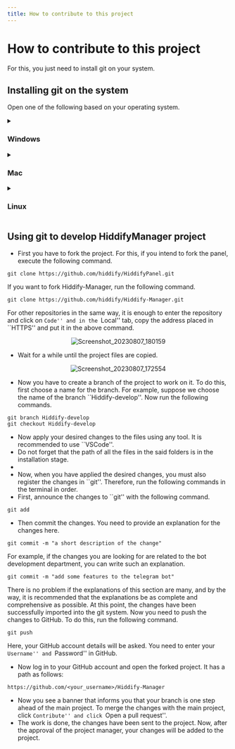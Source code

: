 ```yaml
---
title: How to contribute to this project
---
```


# How to contribute to this project
For this, you just need to install git on your system.

## Installing git on the system
Open one of the following based on your operating system.
<details dir=ltr markdown="1"><summary><h3>Windows</h3></summary>

- First, go to [here](https://git-scm.com/download/win) and download the version for Windows.
- Then unzip the downloaded file and install it.
<div align=center>

![location-git-windows-download](https://github.com/hiddify/Hiddify-Manager/assets/125398461/cd883726-f340-441c-bbca-df98f0389de2)

</div>

- Then follow the installation wizard until the end with next and yes. It is recommended not to change the default settings.

<div align=center>

![read-and-accept-git-license-agreement](https://github.com/hiddify/Hiddify-Manager/assets/125398461/c8220a90-4f88-451f-ac60-ca6280feef20)

</div>
By default, the installation location of git is in this path.

```
C:/Program Files/Git
```

It means that in the next stages, the projects will be placed in this direction. The work is done.
- To check the version of `git` installed, open `command prompt` and run the following command.


```
git version
```


- By default, `git` is installed in the user's `Home` folder.
</details>

<details dir=ltr markdown="1"><summary><h3>Mac</h3></summary>

- First, download the installation file from [here](https://sourceforge.net/projects/git-osx-installer/files/git-2.23.0-intel-universal-mavericks.dmg/download?use_mirror=autoselect) .
- Then run it. It has a very simple installation.
- After installation, to check the installed `git` version, open `terminal` and run the following command.


```
git version
```



</details>

<details dir=ltr markdown="1"><summary><h3>Linux</h3></summary>

In most distributions of the Linux operating system, git is installed by default and you do not need to do anything special. But if you need to install it for any reason, you should search and find the appropriate command for that distribution. Next is the installation command related to the famous Ned distribution.

**Debian/Ubuntu**

```
sudo apt-get install git-all
```

**Fedora**

```
dnf install git-all
```

**Arch**
````
pacman -Syu git-all
````

In all distributions, git is installed in the home path of the user.
- Run this command to check the version of git installed in the terminal.


```
git version
```

</details>




## Using git to develop HiddifyManager project

- First you have to fork the project. For this, if you intend to fork the panel, execute the following command.


```
git clone https://github.com/hiddify/HiddifyPanel.git
```


If you want to fork Hiddify-Manager, run the following command.


```
git clone https://github.com/hiddify/Hiddify-Manager.git
```


For other repositories in the same way, it is enough to enter the repository and click on ``Code'' and in the ``Local'' tab, copy the address placed in ``HTTPS'' and put it in the above command.

<div align=center>

![Screenshot_20230807_180159](https://github.com/hiddify/Hiddify-Manager/assets/125398461/483dde4e-e4fd-470a-be94-552d5c72c2a8)

</div>

- Wait for a while until the project files are copied.

<div align=center>

![Screenshot_20230807_172554](https://github.com/hiddify/Hiddify-Manager/assets/125398461/b4730f3a-3f86-4792-8ccc-6a5789056c1d)

</div>

- Now you have to create a branch of the project to work on it. To do this, first choose a name for the branch. For example, suppose we choose the name of the branch ``Hiddify-develop''. Now run the following commands.


```
git branch Hiddify-develop
git checkout Hiddify-develop
```



- Now apply your desired changes to the files using any tool. It is recommended to use ``VSCode''.
- Do not forget that the path of all the files in the said folders is in the installation stage.
-
- Now, when you have applied the desired changes, you must also register the changes in ``git''. Therefore, run the following commands in the terminal in order.
- First, announce the changes to ``git'' with the following command.



```
git add
```


- Then commit the changes. You need to provide an explanation for the changes here.


```
git commit -m "a short description of the change"
```


For example, if the changes you are looking for are related to the bot development department, you can write such an explanation.



```
git commit -m "add some features to the telegram bot"
```


There is no problem if the explanations of this section are many, and by the way, it is recommended that the explanations be as complete and comprehensive as possible.
At this point, the changes have been successfully imported into the git system. Now you need to push the changes to GitHub. To do this, run the following command.


```
git push
```

Here, your GitHub account details will be asked. You need to enter your ``Username'' and ``Password'' in GitHub.


- Now log in to your GitHub account and open the forked project.
It has a path as follows:


`https://github.com/<your_username>/Hiddify-Manager`


- Now you see a banner that informs you that your branch is one step ahead of the main project. To merge the changes with the main project, click ``Contribute'' and click ``Open a pull request''.
- The work is done, the changes have been sent to the project. Now, after the approval of the project manager, your changes will be added to the project.
